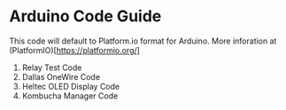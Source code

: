 # Arduino Code Guide

This code will default to Platform.io format for Arduino. More inforation at (PlatformIO)[https://platformio.org/]

1. Relay Test Code
2. Dallas OneWire Code
3. Heltec OLED Display Code
4. Kombucha Manager Code

